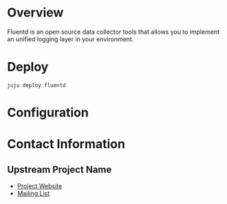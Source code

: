 # Overview

Fluentd is an open source data collector tools that allows you to implement an unified logging layer in your environment.

# Deploy

    juju deploy fluentd

# Configuration

# Contact Information


## Upstream Project Name

- [Project Website](http://fluentd.org)
- [Mailing List](https://groups.google.com/forum/?fromgroups#!forum/fluentd)
